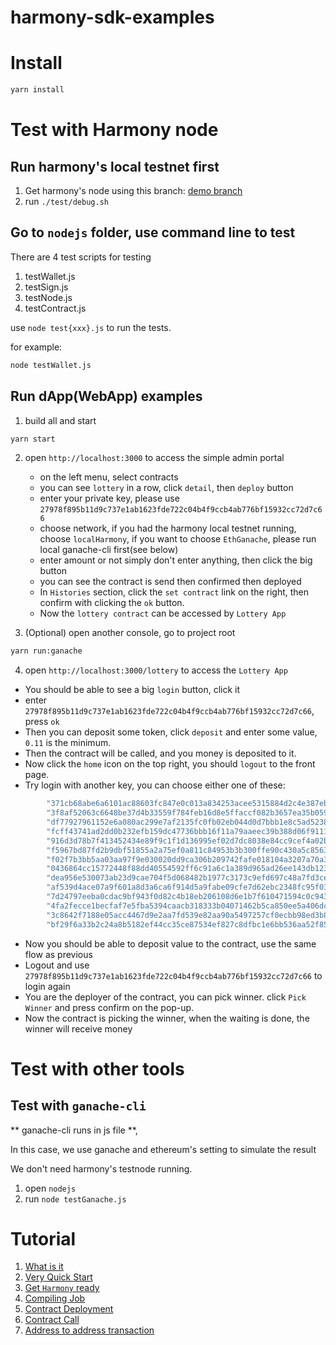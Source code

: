 # harmony-sdk-examples

# Install

```bash
yarn install
```

# Test with Harmony node

## Run harmony's local testnet first

1. Get harmony's node using this branch: [demo branch](https://github.com/mikedoan/harmony/tree/demo)
2. run `./test/debug.sh`

## Go to `nodejs` folder, use command line to test

There are 4 test scripts for testing

1. testWallet.js
2. testSign.js
3. testNode.js
4. testContract.js

use `node test{xxx}.js` to run the tests.

for example:

```bash
node testWallet.js
```

## Run dApp(WebApp) examples

1. build all and start
   
```bash
yarn start
```


2. open `http://localhost:3000` to access the simple admin portal

   - on the left menu, select contracts
   - you can see `lottery` in a row, click `detail`, then `deploy` button
   - enter your private key, please use `27978f895b11d9c737e1ab1623fde722c04b4f9ccb4ab776bf15932cc72d7c66`
   - choose network, if you had the harmony local testnet running, choose `localHarmony`, if you want to choose `EthGanache`, please run local ganache-cli first(see below)
   - enter amount or not simply don't enter anything, then click the big button
   - you can see the contract is send then confirmed then deployed
   - In `Histories` section, click the `set contract` link on the right, then confirm with clicking the `ok` button.
   - Now the `lottery contract` can be accessed by `Lottery App`

3. (Optional) open another console, go to project root

```bash
yarn run:ganache
```

4. open `http://localhost:3000/lottery` to access the `Lottery App`
   
- You should be able to see a big `login` button, click it
- enter `27978f895b11d9c737e1ab1623fde722c04b4f9ccb4ab776bf15932cc72d7c66`, press `ok`
- Then you can deposit some token, click `deposit` and enter some value, `0.11` is the minimum.
- Then the contract will be called, and you money is deposited to it.
- Now click the `home` icon on the top right, you should `logout` to the front page.
- Try login with another key, you can choose either one of these:
  
```bash
        "371cb68abe6a6101ac88603fc847e0c013a834253acee5315884d2c4e387ebca",
        "3f8af52063c6648be37d4b33559f784feb16d8e5ffaccf082b3657ea35b05977",
        "df77927961152e6a080ac299e7af2135fc0fb02eb044d0d7bbb1e8c5ad523809", 
        "fcff43741ad2dd0b232efb159dc47736bbb16f11a79aaeec39b388d06f91116d",  
        "916d3d78b7f413452434e89f9c1f1d136995ef02d7dc8038e84cc9cef4a02b96", 
        "f5967bd87fd2b9dbf51855a2a75ef0a811c84953b3b300ffe90c430a5c856303",  
        "f02f7b3bb5aa03aa97f9e030020dd9ca306b209742fafe018104a3207a70a3c9", 
        "0436864cc15772448f88dd40554592ff6c91a6c1a389d965ad26ee143db1234d",  
        "dea956e530073ab23d9cae704f5d068482b1977c3173c9efd697c48a7fd3ce83", 
        "af539d4ace07a9f601a8d3a6ca6f914d5a9fabe09cfe7d62ebc2348fc95f03a4",  
        "7d24797eeba0cdac9bf943f0d82c4b18eb206108d6e1b7f610471594c0c94306", 
        "4fa2fecce1becfaf7e5fba5394caacb318333b04071462b5ca850ee5a406dcfe",  
        "3c8642f7188e05acc4467d9e2aa7fd539e82aa90a5497257cf0ecbb98ed3b88f", 
        "bf29f6a33b2c24a8b5182ef44cc35ce87534ef827c8dfbc1e6bb536aa52f8563"
```
    
   - Now you should be able to deposit value to the contract, use the same flow as previous
   - Logout and use `27978f895b11d9c737e1ab1623fde722c04b4f9ccb4ab776bf15932cc72d7c66` to login again
   - You are the deployer of the contract, you can pick winner. click `Pick Winner` and press confirm on the pop-up.
   - Now the contract is picking the winner, when the waiting is done, the winner will receive money


# Test with other tools
## Test with `ganache-cli`
** ganache-cli runs in js file **, 

In this case, we use ganache and ethereum's setting to simulate the result

We don't need harmony's testnode running.

1. open `nodejs`
2. run `node testGanache.js`


# Tutorial

1. [What is it](https://github.com/FireStack-Lab/harmony-sdk-examples/tree/master/tutorial#What-is-it)
2. [Very Quick Start](https://github.com/FireStack-Lab/harmony-sdk-examples/tree/master/tutorial#Very-Quick-Start)
3. [Get `Harmony` ready](https://github.com/FireStack-Lab/harmony-sdk-examples/tree/master/tutorial#Get-Harmony-ready)
4. [Compiling Job](https://github.com/FireStack-Lab/harmony-sdk-examples/tree/master/tutorial#Compiling-Job)
5. [Contract Deployment](https://github.com/FireStack-Lab/harmony-sdk-examples/tree/master/tutorial#Contract-Deployment)
6. [Contract Call](https://github.com/FireStack-Lab/harmony-sdk-examples/tree/master/tutorial#Contract-Call)
7. [Address to address transaction](https://github.com/FireStack-Lab/harmony-sdk-examples/tree/master/tutorial#Address-to-address-transaction)
